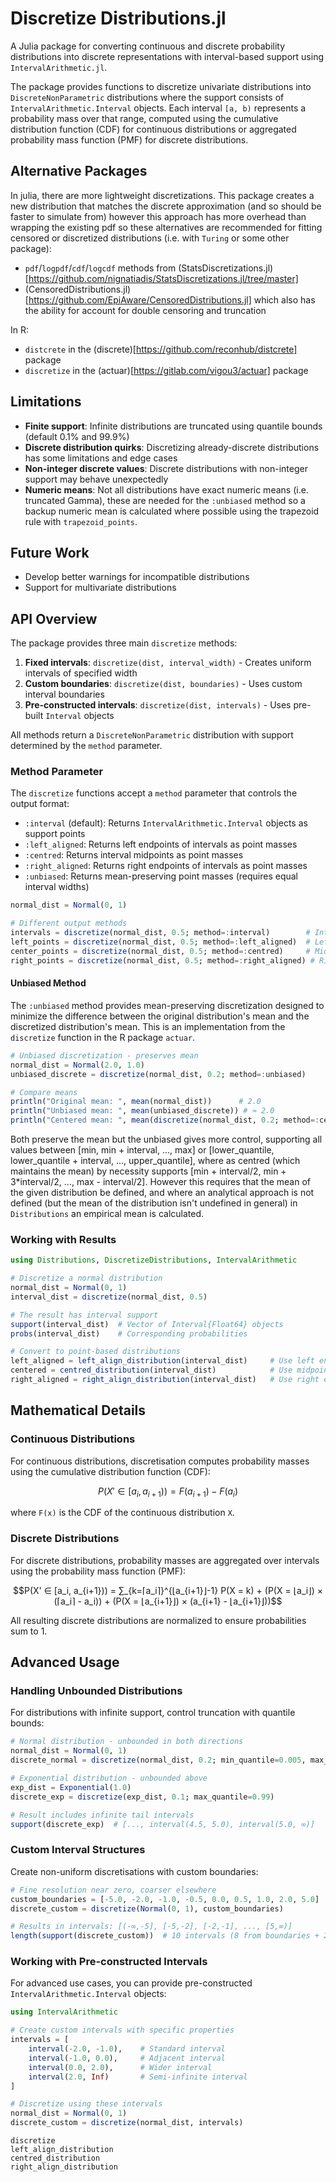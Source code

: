 # Discretize Distributions.jl

A Julia package for converting continuous and discrete probability distributions into discrete representations with interval-based support using `IntervalArithmetic.jl`.

The package provides functions to discretize univariate distributions into `DiscreteNonParametric` distributions where the support consists of `IntervalArithmetic.Interval` objects. Each interval `[a, b)` represents a probability mass over that range, computed using the cumulative distribution function (CDF) for continuous distributions or aggregated probability mass function (PMF) for discrete distributions.

## Alternative Packages

In julia, there are more lightweight discretizations. This package creates a new distribution that matches the discrete approximation (and so should be faster to simulate from) however this approach has more overhead than wrapping the existing pdf so these alternatives are recommended for fitting censored or discretized distributions (i.e. with `Turing` or some other package):

- `pdf`/`logpdf`/`cdf`/`logcdf` methods from (StatsDiscretizations.jl)[https://github.com/nignatiadis/StatsDiscretizations.jl/tree/master]
- (CensoredDistributions.jl)[https://github.com/EpiAware/CensoredDistributions.jl] which also has the ability for account for double censoring and truncation

In R:

- `distcrete` in the (discrete)[https://github.com/reconhub/distcrete] package
- `discretize` in the (actuar)[https://gitlab.com/vigou3/actuar] package

## Limitations

- **Finite support**: Infinite distributions are truncated using quantile bounds (default 0.1% and 99.9%)
- **Discrete distribution quirks**: Discretizing already-discrete distributions has some limitations and edge cases
- **Non-integer discrete values**: Discrete distributions with non-integer support may behave unexpectedly
- **Numeric means**: Not all distributions have exact numeric means (i.e. truncated Gamma), these are needed for the `:unbiased` method so a backup numeric mean is calculated where possible using the trapezoid rule with `trapezoid_points`.

## Future Work

- Develop better warnings for incompatible distributions
- Support for multivariate distributions

## API Overview

The package provides three main `discretize` methods:

1. **Fixed intervals**: `discretize(dist, interval_width)` - Creates uniform intervals of specified width
2. **Custom boundaries**: `discretize(dist, boundaries)` - Uses custom interval boundaries  
3. **Pre-constructed intervals**: `discretize(dist, intervals)` - Uses pre-built `Interval` objects

All methods return a `DiscreteNonParametric` distribution with support determined by the `method` parameter.

### Method Parameter

The `discretize` functions accept a `method` parameter that controls the output format:

- `:interval` (default): Returns `IntervalArithmetic.Interval` objects as support points
- `:left_aligned`: Returns left endpoints of intervals as point masses
- `:centred`: Returns interval midpoints as point masses
- `:right_aligned`: Returns right endpoints of intervals as point masses
- `:unbiased`: Returns mean-preserving point masses (requires equal interval widths)

```julia
normal_dist = Normal(0, 1)

# Different output methods
intervals = discretize(normal_dist, 0.5; method=:interval)        # Interval objects
left_points = discretize(normal_dist, 0.5; method=:left_aligned)  # Left endpoints
center_points = discretize(normal_dist, 0.5; method=:centred)     # Midpoints
right_points = discretize(normal_dist, 0.5; method=:right_aligned) # Right endpoints
```

#### Unbiased Method

The `:unbiased` method provides mean-preserving discretization designed to minimize the difference between the original distribution's mean and the discretized distribution's mean. This is an implementation from the `discretize` function in the R package `actuar`.

```julia
# Unbiased discretization - preserves mean
normal_dist = Normal(2.0, 1.0)
unbiased_discrete = discretize(normal_dist, 0.2; method=:unbiased)

# Compare means
println("Original mean: ", mean(normal_dist))      # 2.0
println("Unbiased mean: ", mean(unbiased_discrete)) # ≈ 2.0
println("Centered mean: ", mean(discretize(normal_dist, 0.2; method=:centred)))
```
Both preserve the mean but the unbiased gives more control, supporting all values between [min, min + interval, ..., max] or [lower_quantile, lower_quantile + interval, ..., upper_quantile], where as centred (which maintains the mean) by necessity supports [min + interval/2, min + 3*interval/2, ..., max - interval/2].
However this requires that the mean of the given distribution be defined, and where an analytical approach is not defined (but the mean of the distribution isn't undefined in general) in `Distributions` an empirical mean is calculated.

### Working with Results

```julia
using Distributions, DiscretizeDistributions, IntervalArithmetic

# Discretize a normal distribution
normal_dist = Normal(0, 1)
interval_dist = discretize(normal_dist, 0.5)

# The result has interval support
support(interval_dist)  # Vector of Interval{Float64} objects
probs(interval_dist)    # Corresponding probabilities

# Convert to point-based distributions
left_aligned = left_align_distribution(interval_dist)     # Use left endpoints
centered = centred_distribution(interval_dist)            # Use midpoints  
right_aligned = right_align_distribution(interval_dist)   # Use right endpoints
```

## Mathematical Details

### Continuous Distributions

For continuous distributions, discretisation computes probability masses using the cumulative distribution function (CDF):

```math
P(X' ∈ [a_i, a_{i+1})) = F(a_{i+1}) - F(a_i)
```

where `F(x)` is the CDF of the continuous distribution `X`.

### Discrete Distributions  

For discrete distributions, probability masses are aggregated over intervals using the probability mass function (PMF):

```math
P(X' ∈ [a_i, a_{i+1})) = ∑_{k=⌈a_i⌉}^{⌊a_{i+1}⌋-1} P(X = k) + (P(X = ⌊a_i⌋) × (⌈a_i⌉ - a_i)) + (P(X = ⌊a_{i+1}⌋) × (a_{i+1} - ⌊a_{i+1}⌋))
```

All resulting discrete distributions are normalized to ensure probabilities sum to 1.

## Advanced Usage

### Handling Unbounded Distributions

For distributions with infinite support, control truncation with quantile bounds:

```julia
# Normal distribution - unbounded in both directions  
normal_dist = Normal(0, 1)
discrete_normal = discretize(normal_dist, 0.2; min_quantile=0.005, max_quantile=0.995)

# Exponential distribution - unbounded above
exp_dist = Exponential(1.0)  
discrete_exp = discretize(exp_dist, 0.1; max_quantile=0.99)

# Result includes infinite tail intervals
support(discrete_exp)  # [..., interval(4.5, 5.0), interval(5.0, ∞)]
```

### Custom Interval Structures

Create non-uniform discretisations with custom boundaries:

```julia
# Fine resolution near zero, coarser elsewhere
custom_boundaries = [-5.0, -2.0, -1.0, -0.5, 0.0, 0.5, 1.0, 2.0, 5.0]
discrete_custom = discretize(Normal(0, 1), custom_boundaries)

# Results in intervals: [(-∞,-5], [-5,-2], [-2,-1], ..., [5,∞)]
length(support(discrete_custom))  # 10 intervals (8 from boundaries + 2 infinite tails)
```

### Working with Pre-constructed Intervals

For advanced use cases, you can provide pre-constructed `IntervalArithmetic.Interval` objects:

```julia
using IntervalArithmetic

# Create custom intervals with specific properties
intervals = [
    interval(-2.0, -1.0),    # Standard interval
    interval(-1.0, 0.0),     # Adjacent interval
    interval(0.0, 2.0),      # Wider interval
    interval(2.0, Inf)       # Semi-infinite interval
]

# Discretize using these intervals
normal_dist = Normal(0, 1)
discrete_custom = discretize(normal_dist, intervals)
```

```@docs
discretize
left_align_distribution
centred_distribution
right_align_distribution
```